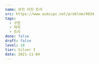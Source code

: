 ```yaml
---
name: 완전 이진 트리
src: https://www.acmicpc.net/problem/9934
tags: 
  - 구현
  - 재귀
  - 트리
done: false
draft: false
level: 10
tier: Silver I
date: 2021-11-04
---
```


